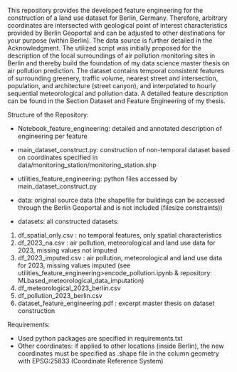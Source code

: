 This repository provides the developed feature engineering for the construction of a land use dataset for Berlin, Germany. 
Therefore, arbitrary coordinates are intersected with geological point of interest characteristics provided by Berlin Geoportal 
and can be adjusted to other destinations for your purpose (within Berlin). The data source is further detailed in the Acknowledgment. 
The utilized script was initially proposed for the description of the local surroundings of air pollution monitoring sites in Berlin 
and thereby build the foundation of my data science master thesis on air pollution prediction. The dataset contains temporal consistent 
features of surrounding greenery, traffic volume, nearest street and intersection, population, and architecture (street canyon), 
and interpolated to hourly sequential meteorological and pollution data. 
A detailed feature description can be found in the Section Dataset and Feature Engineering of my thesis.

Structure of the Repository:
-	Notebook_feature_engineering: detailed and annotated description of engineering per feature 
-	main_dataset_construct.py: construction of non-temporal dataset based on coordinates specified in data/monitoring_station/monitoring_station.shp
-	utilities_feature_engineering: python files accessed by main_dataset_construct.py
-	data: original source data (the shapefile for buildings can be accessed through the Berlin Geoportal and is not included (filesize constraints))

-	datasets: all constructed datasets:  
1.  df_spatial_only.csv : no temporal features, only spatial characteristics
2.	df_2023_na.csv : air pollution, meteorological and land use data for 2023, missing values not imputed
3.	df_2023_imputed.csv : air pollution, meteorological and land use data for 2023, missing values imputed (see utilities_feature_engineering>encode_pollution.ipynb & repository: MLbased_meteorological_data_imputation)
4.	df_meteorological_2023_berlin.csv
5.  df_pollution_2023_berlin.csv
6.  dataset_feature_engineering.pdf : excerpt master thesis on dataset construction
 	
Requirements:
-	Used python packages are specified in requirements.txt
-	Other coordinates: if applied to other locations (inside Berlin), the new coordinates must be specified as .shape file in the column geometry with EPSG:25833 (Coordinate Reference System)
